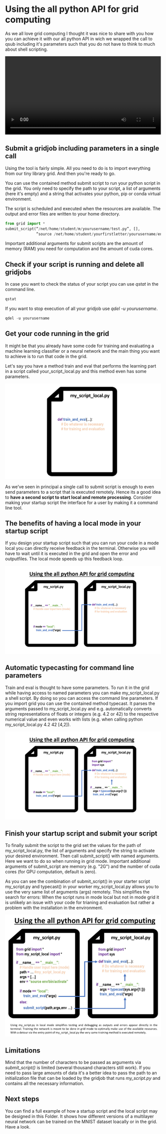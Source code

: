 
# Using the all python API for grid computing

As we all love grid computing I thought it was nice to share with you how you can achieve it with our all python API in wich we wrapped the call to qsub including it's parameters such that you do not have to think to much about shell scripting.

<video width="100%" alt="test" controls>
        <source src="grid.mp4" type="video/mp4">
</video>


## Submit a gridjob including parameters in a single call
Using the tool is fairly simple. All you need to do is to import everything from our tiny library grid. And then you're ready to go.

You can use the contained method submit script to run your python script in the grid. You only need to specify the path to your script, a list of arguments (here it's empty) and a string that activates your python, pip or conda virtual environment.

The script is scheduled and executed when the resources are available. The output and error files are written to your home directory.


```python
from grid import *
submit_script(“/net/home/student/m/yourusername/test.py”, [],
              ”source /net/home/student/yourfirstletter/yourusername/env/bin/activate”)
```

Important additional arguments for submit scripts are the amount of memory (RAM) you need for computation and the amount of cuda cores.

## Check if your script is running and delete all gridjobs

In case you want to check the status of your script you can use *qstat* in the command line. 


```python
qstat
```

If you want to stop execution of all your gridjob use *qdel -u yourusername*.


```python
qdel -u yourusername
```

## Get your code running in the grid

It might be that you already have some code for training and evaluating a machine learning classifier or a neural network and the main thing you want to achieve is to run that code in the grid. 

Let's say you have a method train and eval that performs the learning part in a script called your_script_local.py and this method even has some parameters.

<img src="1.jpg">

As we've seen in principal a single call to submit script is enough to even send parameters to a script that is executed remotely. Hence its a good idea to **have a second script to start local and remote processing**. Consider making your startup script the interface for a user by making it a command line tool.

## The benefits of having a local mode in your startup script

If you design your startup script such that you can run your code in a mode local you can directly receive feedback in the terminal. Otherwise you will have to wait until it is executed in the grid and open the error and outputfiles. The local mode speeds up this feedback loop.

<img src="1a.jpg">

## Automatic typecasting for command line parameters
Train and eval is thought to have some parameters. To run it in the grid while having access to named parameters you can make my_script_local.py a shell script. By doing so you can access the command line parameters. If you import grid you can use the contained method typecast. It parses the arguments passed to my_script_local.py and e.g. automatically converts string representations of floats or integers (e.g. 4.2 or 42) to the respective numerical value and even works with lists (e.g. when calling python my_script_local.py 4.2 42 [4,2]). 

<img src="1b.jpg">

## Finish your startup script and submit your script
To finally submit the script to the grid set the values for the path of my_script_local.py, the list of arguments and specify the string to activate your desired environment. Then call submit_script() with named arguments. Here we want to do so when running in grid mode. Important additional arguments of submit_script are memory (e.g. "2G") and the number of cuda cores (for GPU computation, default is zero).


As you can see the combination of submit_script() in your starter script my_script.py and typecast() in your worker my_script_local.py allows you to use the very same list of arguments (args) remotely. This simplifies the search for errors: When the script runs in mode local but not in mode grid it is unlikely an issue with your code for trianing and evaluation but rather a problem with the installation in the environment.

<img src="2.jpg">

## Limitations
Mind that the number of characters to be passed as arguments via *submit_script()* is limited (several thousand characters still work). If you need to pass large amounts of data it's a better idea to pass the path to an initialization file that can be loaded by the gridjob that runs *my_script.py* and contains all the necessary information.

## Next steps
You can find a full example of how a startup script and the local script may be designed in this Folder. It shows how different versions of a multilayer neural network can be trained on the MNIST dataset loacally or in the grid. Have a look.
